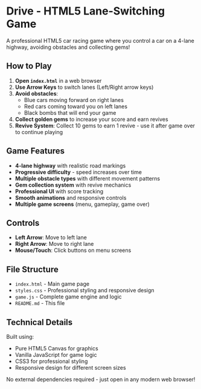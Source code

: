 # Drive - HTML5 Lane-Switching Game

A professional HTML5 car racing game where you control a car on a 4-lane highway, avoiding obstacles and collecting gems!

## How to Play

1. **Open `index.html`** in a web browser
2. **Use Arrow Keys** to switch lanes (Left/Right arrow keys)
3. **Avoid obstacles**: 
   - Blue cars moving forward on right lanes
   - Red cars coming toward you on left lanes
   - Black bombs that will end your game
4. **Collect golden gems** to increase your score and earn revives
5. **Revive System**: Collect 10 gems to earn 1 revive - use it after game over to continue playing

## Game Features

- **4-lane highway** with realistic road markings
- **Progressive difficulty** - speed increases over time
- **Multiple obstacle types** with different movement patterns
- **Gem collection system** with revive mechanics
- **Professional UI** with score tracking
- **Smooth animations** and responsive controls
- **Multiple game screens** (menu, gameplay, game over)

## Controls

- **Left Arrow**: Move to left lane
- **Right Arrow**: Move to right lane
- **Mouse/Touch**: Click buttons on menu screens

## File Structure

- `index.html` - Main game page
- `styles.css` - Professional styling and responsive design
- `game.js` - Complete game engine and logic
- `README.md` - This file

## Technical Details

Built using:
- Pure HTML5 Canvas for graphics
- Vanilla JavaScript for game logic
- CSS3 for professional styling
- Responsive design for different screen sizes

No external dependencies required - just open in any modern web browser!